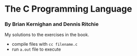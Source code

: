 # The C Programming Language

### By Brian Kernighan and Dennis Ritchie

My solutions to the exercises in the book.

- compile files with `cc filename.c`
- run `a.out` file to execute
